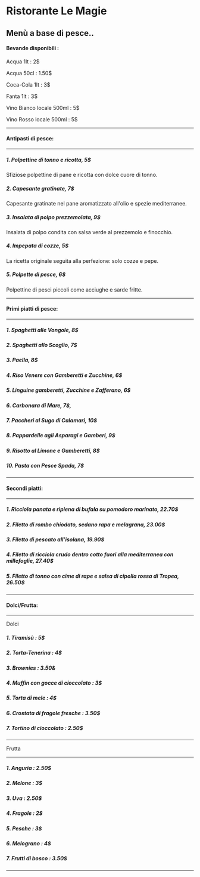#                         Ristorante Le Magie

##                        Menù a base di pesce..

#### Bevande disponibili : 
Acqua 1lt : 2$

Acqua 50cl : 1.50$

Coca-Cola 1lt : 3$

Fanta 1lt : 3$

Vino Bianco locale 500ml : 5$

Vino Rosso locale 500ml : 5$
***
#### Antipasti di pesce:
***
##### 1. _Polpettine di tonno e ricotta_, 5$
Sfiziose polpettine di pane e ricotta con dolce cuore di tonno.
##### 2. _Capesante gratinate_, 7$
Capesante gratinate nel pane aromatizzato all'olio e spezie mediterranee.
##### 3. _Insalata di polpo prezzemolata_, 9$
Insalata di polpo condita con salsa verde al prezzemolo e finocchio.
##### 4. _Impepata di cozze_, 5$
La ricetta originale seguita alla perfezione: solo cozze e pepe.
##### 5. _Polpette di pesce_, 6$
Polpettine di pesci piccoli come acciughe e sarde fritte.
***
#### Primi piatti di pesce:
***
##### 1.  _Spaghetti alle Vongole_, 8$
##### 2.  _Spaghetti allo Scoglio_, 7$
##### 3.  _Paella_, 8$
##### 4.  _Riso Venere con Gamberetti e Zucchine_, 6$
##### 5.  _Linguine gamberetti, Zucchine e Zafferano_, 6$
##### 6.  _Carbonara di Mare_, 7$,
##### 7.  _Paccheri al Sugo di Calamari_, 10$
##### 8.  _Pappardelle agli Asparagi e Gamberi_, 9$
##### 9.  _Risotto al Limone e Gamberetti_, 8$
##### 10. _Pasta con Pesce Spada_, 7$
***
#### Secondi piatti:
***
##### 1. _Ricciola panata e ripiena di bufala su pomodoro marinato_, 22.70$
##### 2. _Filetto di rombo chiodato, sedano rapa e melagrana_, 23.00$
##### 3. _Filetto di pescato all’isolana_, 19.90$
##### 4. _Filetto di ricciola crudo dentro cotto fuori alla mediterranea con millefoglie_, 27.40$
##### 5. _Filetto di tonno con cime di rape e salsa di cipolla rossa di Tropea_, 26.50$
***
#### Dolci/Frutta:
***
Dolci
##### 1. Tiramisù : 5$
##### 2. Torta-Tenerina : 4$
##### 3. Brownies : 3.50&
##### 4. Muffin con gocce di cioccolato : 3$
##### 5. Torta di mele : 4$
##### 6. Crostata di fragole fresche : 3.50$
##### 7. Tortino di cioccolato : 2.50$
***
Frutta
***
##### 1. Anguria : 2.50$
##### 2. Melone : 3$
##### 3. Uva : 2.50$
##### 4. Fragole : 2$
##### 5. Pesche : 3$
##### 6. Melograno : 4$
##### 7. Frutti di bosco : 3.50$
***